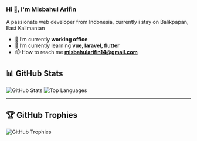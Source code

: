 ### Hi 👋, I'm Misbahul Arifin
A passionate web developer from Indonesia, currently i stay on Balikpapan, East Kalimantan

- 🔭 I’m currently **working office**
- 🌱 I’m currently learning **vue, laravel, flutter**
- 📫 How to reach me **misbahularifin14@gmail.com**

## 📊 GitHub Stats

![GitHub Stats](https://github-readme-stats.vercel.app/api?username=msbarf14&show_icons=true&theme=radical)
![Top Languages](https://github-readme-stats.vercel.app/api/top-langs/?username=msbarf14&layout=compact&theme=radical)

---

## 🏆 GitHub Trophies

![GitHub Trophies](https://github-profile-trophy.vercel.app/?username=msbarf14&theme=gruvbox)
